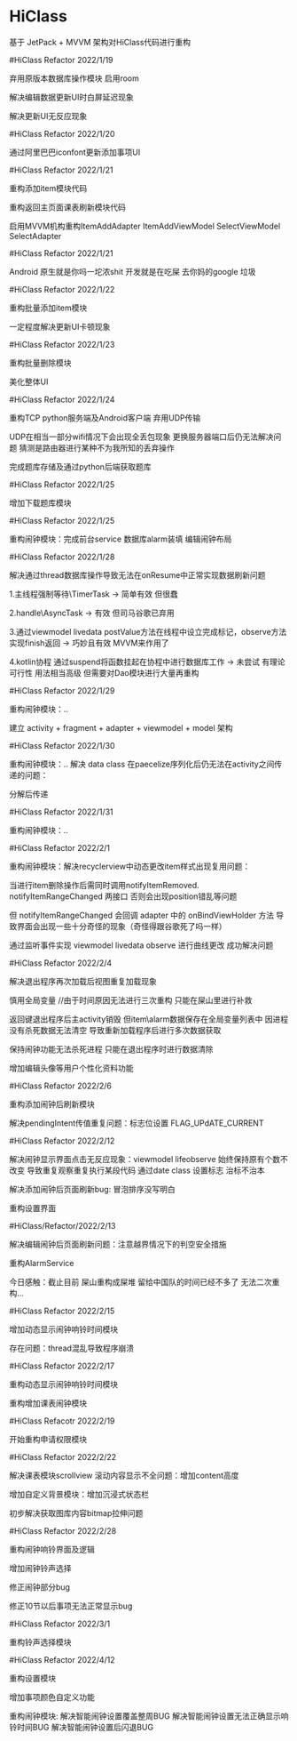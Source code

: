 # HiClass

 基于 JetPack + MVVM 架构对HiClass代码进行重构
 
 #HiClass Refactor 2022/1/19
 
 弃用原版本数据库操作模块 启用room
  
 解决编辑数据更新UI时白屏延迟现象
 
 解决更新UI无反应现象
 
 #HiClass Refactor 2022/1/20
 
 通过阿里巴巴iconfont更新添加事项UI
 
 #HiClass Refactor 2022/1/21
 
 重构添加item模块代码
 
 重构返回主页面课表刷新模块代码
 
 启用MVVM机构重构ItemAddAdapter ItemAddViewModel SelectViewModel SelectAdapter
 
 #HiClass Refactor 2022/1/21
 
 Android 原生就是你吗一坨浓shit 开发就是在吃屎 去你妈的google 垃圾
 
 #HiClass Refactor 2022/1/22
 
 重构批量添加item模块
 
 一定程度解决更新UI卡顿现象
 
 #HiClass Refactor 2022/1/23
 
 重构批量删除模块
 
 美化整体UI
 
 #HiClass Refactor 2022/1/24
 
 重构TCP python服务端及Android客户端 弃用UDP传输
 
 UDP在相当一部分wifi情况下会出现全丢包现象 更换服务器端口后仍无法解决问题 猜测是路由器进行某种不为我所知的丢弃操作
 
 完成题库存储及通过python后端获取题库
 
 #HiClass Refactor 2022/1/25
 
 增加下载题库模块
 
 #HiClass Refactor 2022/1/25
 
 重构闹钟模块：完成前台service 数据库alarm装填 编辑闹钟布局
 
 #HiClass Refactor 2022/1/28
 
 解决通过thread数据库操作导致无法在onResume中正常实现数据刷新问题
 
 1.主线程强制等待\TimerTask -> 简单有效 但很蠢
 
 2.handle\AsyncTask -> 有效 但司马谷歌已弃用
 
 3.通过viewmodel livedata postValue方法在线程中设立完成标记，observe方法实现finish返回 -> 巧妙且有效 MVVM来作用了
 
 4.kotlin协程 通过suspend将函数挂起在协程中进行数据库工作 -> 未尝试 有理论可行性 用法相当高级 但需要对Dao模块进行大量再重构
 
 #HiClass Refactor 2022/1/29
 
 重构闹钟模块：..
 
 建立 activity + fragment + adapter + viewmodel + model 架构
 
 #HiClass Refactor 2022/1/30
 
 重构闹钟模块：.. 解决 data class 在paecelize序列化后仍无法在activity之间传递的问题：
 
 分解后传递
 
 #HiClass Refactor 2022/1/31
 
 重构闹钟模块：..
 
 #HiClass Refactor 2022/2/1
 
 重构闹钟模块：解决recyclerview中动态更改item样式出现复用问题：
 
 当进行item删除操作后需同时调用notifyItemRemoved. notifyItemRangeChanged 两接口 否则会出现position错乱等问题
 
 但 notifyItemRangeChanged 会回调 adapter 中的 onBindViewHolder 方法 导致界面会出现一些十分奇怪的现象（奇怪得跟谷歌死了吗一样）
 
 通过监听事件实现 viewmodel livedata observe 进行曲线更改 成功解决问题
 
 #HiClass Refactor 2022/2/4
 
 解决退出程序再次加载后视图重复加载现象
 
 慎用全局变量 //由于时间原因无法进行三次重构 只能在屎山里进行补救
 
 返回键退出程序后主activity销毁 但item\alarm数据保存在全局变量列表中 因进程没有杀死数据无法清空 导致重新加载程序后进行多次数据获取
 
 保持闹钟功能无法杀死进程 只能在退出程序时进行数据清除
 
 增加编辑头像等用户个性化资料功能
 
 #HiClass Refactor 2022/2/6
 
 重构添加闹钟后刷新模块
 
 解决pendingIntent传值重复问题：标志位设置 FLAG_UPdATE_CURRENT
 
 #HiClass Refactor 2022/2/12
 
 解决闹钟显示界面点击无反应现象：viewmodel lifeobserve 始终保持原有个数不改变 导致重复观察重复执行某段代码 通过date class 设置标志 治标不治本
 
 解决添加闹钟后页面刷新bug: 冒泡排序没写明白
 
 重构设置界面
 
 #HiClass/Refactor/2022/2/13
 
 解决编辑闹钟后页面刷新问题：注意越界情况下的判空安全措施
 
 重构AlarmService
 
 今日感触：截止目前 屎山重构成屎堆 留给中国队的时间已经不多了 无法二次重构...
 
 #HiClass Refactor 2022/2/15
 
 增加动态显示闹钟响铃时间模块
 
 存在问题：thread混乱导致程序崩溃
 
 #HiClass Refactor 2022/2/17
 
 重构动态显示闹钟响铃时间模块
 
 重构增加课表闹钟模块
 
 #HiClass Refacotr 2022/2/19
 
 开始重构申请权限模块
 
 #HiClass Refactor 2022/2/22
 
 解决课表模块scrollview 滚动内容显示不全问题：增加content高度
 
 增加自定义背景模块：增加沉浸式状态栏
 
 初步解决获取图库内容bitmap拉伸问题
 
 #HiClass Refactor 2022/2/28
 
 重构闹钟响铃界面及逻辑
 
 增加闹钟铃声选择
 
 修正闹钟部分bug
 
 修正10节以后事项无法正常显示bug
 
 #HiClass Refactor 2022/3/1
 
 重构铃声选择模块
 
 #HiClass Refactor 2022/4/12
 
 重构设置模块
 
 增加事项颜色自定义功能
 
 重构闹钟模块: 解决智能闹钟设置覆盖整周BUG  解决智能闹钟设置无法正确显示响铃时间BUG 解决智能闹钟设置后闪退BUG 
 

 
 
